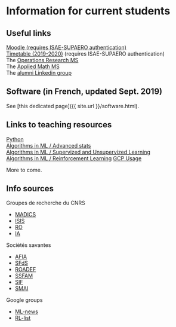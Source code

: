 # Information for current students

## Useful links

[Moodle (requires ISAE-SUPAERO authentication)](https://lms.isae.fr/course/index.php?categoryid=282)<br>
[Timetable (2019-2020)](https://lms.isae.fr/mod/resource/view.php?id=55951) (requires ISAE-SUPAERO authentication)<br>
The [Operations Research MS](http://m2rit-ro.recherche.enac.fr/)<br>
The [Applied Math MS](https://perso.math.univ-toulouse.fr/m2r/)<br>
The [alumni Linkedin group](https://perso.math.univ-toulouse.fr/m2r/)

## Software (in French, updated Sept. 2019)

See [this dedicated page]({{ site.url }}/software.html).

## Links to teaching resources

[Python](https://github.com/letstrythat/back2python)<br>
[Algorithms in ML / Advanced stats](http://laurent.risser.free.fr/TMP_SHARE/ISAE1819/)<br>
[Algorithms in ML / Supervized and Unsupervized Learning](https://github.com/erachelson/MLclass)<br>
[Algorithms in ML / Reinforcement Learning](https://github.com/erachelson/RLclass)
[GCP Usage](https://yogeek.github.io/enseignement/)

More to come.

## Info sources

Groupes de recherche du CNRS
- [MADICS](https://www.madics.fr/)
- [ISIS](http://www.gdr-isis.fr/)
- [RO](http://gdrro.lip6.fr/)
- [IA](https://www.gdria.fr/)

Sociétés savantes
- [AFIA](https://www.sfds.asso.fr/)
- [SFdS](https://www.sfds.asso.fr/)
- [ROADEF](https://www.societe-informatique-de-france.fr/)
- [SSFAM](https://www.societe-informatique-de-france.fr/)
- [SIF](https://www.societe-informatique-de-france.fr/)
- [SMAI](http://smai.emath.fr/)

Google groups
- [ML-news](https://groups.google.com/forum/#!forum/ml-news)
- [RL-list](https://groups.google.com/forum/#!forum/rl-list)
